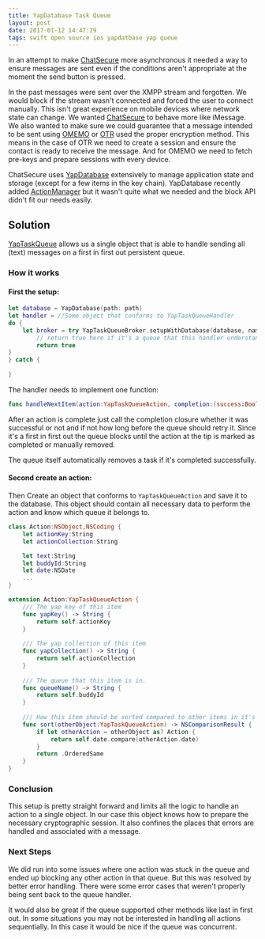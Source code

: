 ```yaml
---
title: YapDatabase Task Queue
layout: post
date: 2017-01-12 14:47:29
tags: swift open source ios yapdatbase yap queue
---
```


In an attempt to make [ChatSecure](https://chatsecure.org) more asynchronous it needed a way to ensure messages are sent even if the conditions aren't appropriate at the moment the send button is pressed. 

In the past messages were sent over the XMPP stream and forgotten. We would block if the stream wasn't connected and forced the user to connect manually. This isn't great experience on mobile devices where network state can change. We wanted [ChatSecure](https://chatsecure.org) to behave more like iMessage. We also wanted to make sure we could guarantee that a message intended to be sent using [OMEMO](https://conversations.im/omemo/) or [OTR](https://otr.cypherpunks.ca/) used the proper encryption method. This means in the case of OTR we need to create a session and ensure the contact is ready to receive the message. And for OMEMO we need to fetch pre-keys and prepare sessions with every device.

ChatSecure uses [YapDatabase](https://github.com/yapstudios/YapDatabase) extensively to manage application state and storage (except for a few items in the key chain). YapDatabase recently added [ActionManager](https://github.com/yapstudios/YapDatabase/tree/master/YapDatabase/Extensions/ActionManager) but it wasn't quite what we needed and the block API didn't fit our needs easily.

## Solution

[YapTaskQueue](https://github.com/davidchiles/YapTaskQueue) allows us a single object that is able to handle sending all (text) messages on a first in first out persistent queue.

### How it works

#### First the setup:

```swift
let database = YapDatabase(path: path)
let handler = //Some object that conforms to YapTaskQueueHandler
do {
	let broker = try YapTaskQueueBroker.setupWithDatabase(database, name: "handlerName", handler: handler) { (queueName) -> Bool in
        // return true here if it's a queue that this handler understands and 'handles'
        return true
}
} catch {
	
}
```

The handler needs to implement one function:

```swift
func handleNextItem(action:YapTaskQueueAction, completion:(success:Bool, retryTimeout:NSTimeInterval)->Void)
```

After an action is complete just call the completion closure whether it was successful or not and if not how long before the queue should retry it. Since it's a first in first out the queue blocks until the action at the tip is marked as completed or manually removed.

The queue itself automatically removes a task if it's completed successfully.

#### Second create an action:

Then Create an object that conforms to `YapTaskQueueAction` and save it to the database. This object should contain all necessary data to perform the action and know which queue it belongs to.

```swift
class Action:NSObject,NSCoding {
	let actionKey:String
	let actionCollection:String

	let text:String
	let buddyId:String
	let date:NSDate
	...
}

extension Action:YapTaskQueueAction {
	/// The yap key of this item
    func yapKey() -> String {
    	return self.actionKey
	}
    
    /// The yap collection of this item
    func yapCollection() -> String {
    	return self.actionCollection
    }
    
    /// The queue that this item is in.
    func queueName() -> String {
    	return self.buddyId
    }
    
    /// How this item should be sorted compared to other items in it's queue
    func sort(otherObject:YapTaskQueueAction) -> NSComparisonResult {
    	if let otherAction = otherObject as? Action {
    		return self.date.compare(otherAction.date)
    	}
    	return .OrderedSame
    }
}
```



### Conclusion

This setup is pretty straight forward and limits all the logic to handle an action to a single object. In our case this object knows how to prepare the necessary cryptographic session. It also confines the places that errors are handled and associated with a message.

### Next Steps

We did run into some issues where one action was stuck in the queue and ended up blocking any other action in that queue. But this was resolved by better error handling. There were some error cases that weren't properly being sent back to the queue handler.

It would also be great if the queue supported other methods like last in first out. In some situations you may not be interested in handling all actions sequentially. In this case it would be nice if the queue was concurrent.

